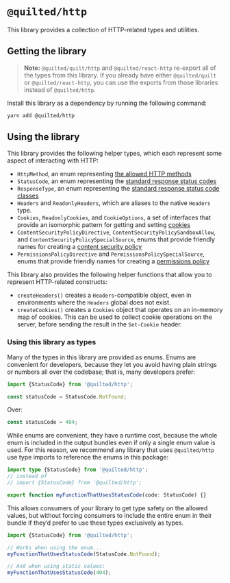 # `@quilted/http`

This library provides a collection of HTTP-related types and utilities.

## Getting the library

> **Note:** `@quilted/quilt/http` and `@quilted/react-http` re-export all of the types from this library. If you already have either `@quilted/quilt` or `@quilted/react-http`, you can use the exports from those libraries instead of `@quilted/http`.

Install this library as a dependency by running the following command:

```zsh
yarn add @quilted/http
```

## Using the library

This library provides the following helper types, which each represent some aspect of interacting with HTTP:

- `HttpMethod`, an enum representing [the allowed HTTP methods](https://developer.mozilla.org/en-US/docs/Web/HTTP/Methods)
- `StatusCode`, an enum representing the [standard response status codes](https://developer.mozilla.org/en-US/docs/Web/HTTP/Status)
- `ResponseType`, an enum representing the [standard response status code classes](https://developer.mozilla.org/en-US/docs/Web/HTTP/Status)
- `Headers` and `ReadonlyHeaders`, which are aliases to the native `Headers` type.
- `Cookies`, `ReadonlyCookies`, and `CookieOptions`, a set of interfaces that provide an isomorphic pattern for getting and setting [cookies](https://developer.mozilla.org/en-US/docs/Web/HTTP/Cookies)
- `ContentSecurityPolicyDirective`, `ContentSecurityPolicySandboxAllow`, and `ContentSecurityPolicySpecialSource`, enums that provide friendly names for creating a [content security policy](https://developer.mozilla.org/en-US/docs/Web/HTTP/CSP)
- `PermissionsPolicyDirective` and `PermissionsPolicySpecialSource`, enums that provide friendly names for creating a [permissions policy](https://developer.mozilla.org/en-US/docs/Web/HTTP/Headers/Feature-Policy)

This library also provides the following helper functions that allow you to represent HTTP-related constructs:

- `createHeaders()` creates a `Headers`-compatible object, even in environments where the `Headers` global does not exist.
- `createCookies()` creates a `Cookies` object that operates on an in-memory map of cookies. This can be used to collect cookie operations on the server, before sending the result in the `Set-Cookie` header.

### Using this library as types

Many of the types in this library are provided as enums. Enums are convenient for developers, because they let you avoid having plain strings or numbers all over the codebase; that is, many developers prefer:

```ts
import {StatusCode} from '@quilted/http';

const statusCode = StatusCode.NotFound;
```

Over:

```ts
const statusCode = 404;
```

While enums are convenient, they have a runtime cost, because the whole enum is included in the output bundles even if only a single enum value is used. For this reason, we recommend any library that uses `@quilted/http` use type imports to reference the enums in this package:

```ts
import type {StatusCode} from '@quilted/http';
// instead of
// import {StatusCode} from '@quilted/http';

export function myFunctionThatUsesStatusCode(code: StatusCode) {}
```

This allows consumers of your library to get type safety on the allowed values, but without forcing consumers to include the entire enum in their bundle if they’d prefer to use these types exclusively as types.

```ts
import {StatusCode} from '@quilted/http';

// Works when using the enum...
myFunctionThatUsesStatusCode(StatusCode.NotFound);

// And when using static values:
myFunctionThatUsesStatusCode(404);
```
